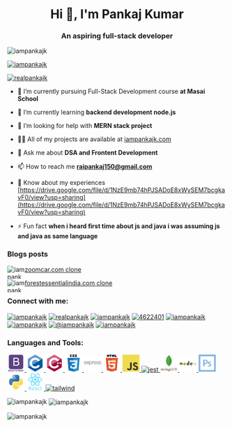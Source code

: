 <h1 align="center">Hi 👋, I'm Pankaj Kumar</h1>
<h3 align="center">An aspiring full-stack developer</h3>

<p align="left"> <img src="https://komarev.com/ghpvc/?username=iampankajk&label=Profile%20views&color=0e75b6&style=flat" alt="iampankajk" /> </p>

<p align="left"> <a href="https://github.com/ryo-ma/github-profile-trophy"><img src="https://github-profile-trophy.vercel.app/?username=iampankajk" alt="iampankajk" /></a> </p>

<p align="left"> <a href="https://twitter.com/realpankajk" target="blank"><img src="https://img.shields.io/twitter/follow/realpankajk?logo=twitter&style=for-the-badge" alt="realpankajk" /></a> </p>

- 🔭 I’m currently pursuing Full-Stack Development course **at Masai School**

- 🌱 I’m currently learning **backend development node.js**

- 🤝 I’m looking for help with **MERN stack project**

- 👨‍💻 All of my projects are available at [iampankajk.com](iampankajk.com)

- 💬 Ask me about **DSA and Frontent Development**

- 📫 How to reach me **raipankaj150@gmail.com**

- 📄 Know about my experiences [https://drive.google.com/file/d/1NzE9mb74hPJSADoE8xWySEM7bcgkavF0/view?usp=sharing](https://drive.google.com/file/d/1NzE9mb74hPJSADoE8xWySEM7bcgkavF0/view?usp=sharing)

- ⚡ Fun fact **when i heard first time about js and java i was assuming js and java as same language**

### Blogs posts
<!-- BLOG-POST-LIST:START -->
<a href="https://medium.com/@iampankajk/zoomcar-com-clone-67ed397258e6" target="blank"><img align="left" src="https://img.etimg.com/thumb/width-640,height-480,imgsize-39290,resizemode-1,msid-65053638/small-biz/startups/newsbuzz/zoomcar-partners-with-onfido-to-make-user-verification-safe-and-secure/zc_logo_color_highres-1.jpg" alt="iampankajk" height="30" width="40" />zoomcar.com clone</a>

<a href="https://medium.com/@iampankajk/forestessentialsindia-clone-8270aca731f9" target="blank"><img align="left" src="https://image3.mouthshut.com/images/imagesp/925703095s.png" alt="iampankajk" height="30" width="40" />forestessentialindia.com clone</a>
<!-- BLOG-POST-LIST:END -->

<h3 align="left">Connect with me:</h3>
<p align="left">
<a href="https://dev.to/iampankajk" target="blank"><img align="center" src="https://raw.githubusercontent.com/rahuldkjain/github-profile-readme-generator/master/src/images/icons/Social/devto.svg" alt="iampankajk" height="30" width="40" /></a>
<a href="https://twitter.com/realpankajk" target="blank"><img align="center" src="https://raw.githubusercontent.com/rahuldkjain/github-profile-readme-generator/master/src/images/icons/Social/twitter.svg" alt="realpankajk" height="30" width="40" /></a>
<a href="https://linkedin.com/in/iampankajk" target="blank"><img align="center" src="https://raw.githubusercontent.com/rahuldkjain/github-profile-readme-generator/master/src/images/icons/Social/linked-in-alt.svg" alt="iampankajk" height="30" width="40" /></a>
<a href="https://stackoverflow.com/users/4622401" target="blank"><img align="center" src="https://raw.githubusercontent.com/rahuldkjain/github-profile-readme-generator/master/src/images/icons/Social/stack-overflow.svg" alt="4622401" height="30" width="40" /></a>
<a href="https://fb.com/iampankajk" target="blank"><img align="center" src="https://raw.githubusercontent.com/rahuldkjain/github-profile-readme-generator/master/src/images/icons/Social/facebook.svg" alt="iampankajk" height="30" width="40" /></a>
<a href="https://instagram.com/iampankajk" target="blank"><img align="center" src="https://raw.githubusercontent.com/rahuldkjain/github-profile-readme-generator/master/src/images/icons/Social/instagram.svg" alt="iampankajk" height="30" width="40" /></a>
<a href="https://medium.com/@iampankajk" target="blank"><img align="center" src="https://raw.githubusercontent.com/rahuldkjain/github-profile-readme-generator/master/src/images/icons/Social/medium.svg" alt="@iampankajk" height="30" width="40" /></a>
<a href="https://www.hackerrank.com/iampankajk" target="blank"><img align="center" src="https://raw.githubusercontent.com/rahuldkjain/github-profile-readme-generator/master/src/images/icons/Social/hackerrank.svg" alt="iampankajk" height="30" width="40" /></a>
</p>

<h3 align="left">Languages and Tools:</h3>
<p align="left"> <a href="https://getbootstrap.com" target="_blank" rel="noreferrer"> <img src="https://raw.githubusercontent.com/devicons/devicon/master/icons/bootstrap/bootstrap-plain-wordmark.svg" alt="bootstrap" width="40" height="40"/> </a> <a href="https://www.cprogramming.com/" target="_blank" rel="noreferrer"> <img src="https://raw.githubusercontent.com/devicons/devicon/master/icons/c/c-original.svg" alt="c" width="40" height="40"/> </a> <a href="https://www.w3schools.com/cpp/" target="_blank" rel="noreferrer"> <img src="https://raw.githubusercontent.com/devicons/devicon/master/icons/cplusplus/cplusplus-original.svg" alt="cplusplus" width="40" height="40"/> </a> <a href="https://www.w3schools.com/css/" target="_blank" rel="noreferrer"> <img src="https://raw.githubusercontent.com/devicons/devicon/master/icons/css3/css3-original-wordmark.svg" alt="css3" width="40" height="40"/> </a> <a href="https://expressjs.com" target="_blank" rel="noreferrer"> <img src="https://raw.githubusercontent.com/devicons/devicon/master/icons/express/express-original-wordmark.svg" alt="express" width="40" height="40"/> </a> <a href="https://www.w3.org/html/" target="_blank" rel="noreferrer"> <img src="https://raw.githubusercontent.com/devicons/devicon/master/icons/html5/html5-original-wordmark.svg" alt="html5" width="40" height="40"/> </a> <a href="https://developer.mozilla.org/en-US/docs/Web/JavaScript" target="_blank" rel="noreferrer"> <img src="https://raw.githubusercontent.com/devicons/devicon/master/icons/javascript/javascript-original.svg" alt="javascript" width="40" height="40"/> </a> <a href="https://jestjs.io" target="_blank" rel="noreferrer"> <img src="https://www.vectorlogo.zone/logos/jestjsio/jestjsio-icon.svg" alt="jest" width="40" height="40"/> </a> <a href="https://www.mongodb.com/" target="_blank" rel="noreferrer"> <img src="https://raw.githubusercontent.com/devicons/devicon/master/icons/mongodb/mongodb-original-wordmark.svg" alt="mongodb" width="40" height="40"/> </a> <a href="https://nodejs.org" target="_blank" rel="noreferrer"> <img src="https://raw.githubusercontent.com/devicons/devicon/master/icons/nodejs/nodejs-original-wordmark.svg" alt="nodejs" width="40" height="40"/> </a> <a href="https://www.photoshop.com/en" target="_blank" rel="noreferrer"> <img src="https://raw.githubusercontent.com/devicons/devicon/master/icons/photoshop/photoshop-line.svg" alt="photoshop" width="40" height="40"/> </a> <a href="https://www.python.org" target="_blank" rel="noreferrer"> <img src="https://raw.githubusercontent.com/devicons/devicon/master/icons/python/python-original.svg" alt="python" width="40" height="40"/> </a> <a href="https://reactjs.org/" target="_blank" rel="noreferrer"> <img src="https://raw.githubusercontent.com/devicons/devicon/master/icons/react/react-original-wordmark.svg" alt="react" width="40" height="40"/> </a> <a href="https://tailwindcss.com/" target="_blank" rel="noreferrer"> <img src="https://www.vectorlogo.zone/logos/tailwindcss/tailwindcss-icon.svg" alt="tailwind" width="40" height="40"/> </a> </p>

<p><img align="left" src="https://github-readme-stats.vercel.app/api/top-langs?username=iampankajk&show_icons=true&locale=en&layout=compact" alt="iampankajk" /></p>
<p>&nbsp;<img align="center" src="https://github-readme-stats.vercel.app/api?username=iampankajk&show_icons=true&locale=en" alt="iampankajk" /></p>

<p><img align="center" src="https://github-readme-streak-stats.herokuapp.com/?user=iampankajk&" alt="iampankajk" /></p>
